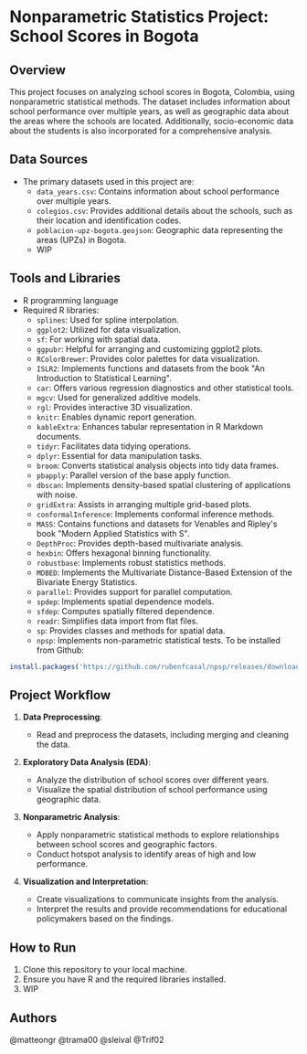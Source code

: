 # Nonparametric Statistics Project: School Scores in Bogota

## Overview
This project focuses on analyzing school scores in Bogota, Colombia, using nonparametric statistical methods. The dataset includes information about school performance over multiple years, as well as geographic data about the areas where the schools are located. Additionally, socio-economic data about the students is also incorporated for a comprehensive analysis.


## Data Sources
- The primary datasets used in this project are:
  - `data_years.csv`: Contains information about school performance over multiple years.
  - `colegios.csv`: Provides additional details about the schools, such as their location and identification codes.
  - `poblacion-upz-bogota.geojson`: Geographic data representing the areas (UPZs) in Bogota.
  - WIP

## Tools and Libraries
- R programming language
- Required R libraries:
  - `splines`: Used for spline interpolation.
  - `ggplot2`: Utilized for data visualization.
  - `sf`: For working with spatial data.
  - `ggpubr`: Helpful for arranging and customizing ggplot2 plots.
  - `RColorBrewer`: Provides color palettes for data visualization.
  - `ISLR2`: Implements functions and datasets from the book "An Introduction to Statistical Learning".
  - `car`: Offers various regression diagnostics and other statistical tools.
  - `mgcv`: Used for generalized additive models.
  - `rgl`: Provides interactive 3D visualization.
  - `knitr`: Enables dynamic report generation.
  - `kableExtra`: Enhances tabular representation in R Markdown documents.
  - `tidyr`: Facilitates data tidying operations.
  - `dplyr`: Essential for data manipulation tasks.
  - `broom`: Converts statistical analysis objects into tidy data frames.
  - `pbapply`: Parallel version of the base apply function.
  - `dbscan`: Implements density-based spatial clustering of applications with noise.
  - `gridExtra`: Assists in arranging multiple grid-based plots.
  - `conformalInference`: Implements conformal inference methods.
  - `MASS`: Contains functions and datasets for Venables and Ripley's book "Modern Applied Statistics with S".
  - `DepthProc`: Provides depth-based multivariate analysis.
  - `hexbin`: Offers hexagonal binning functionality.
  - `robustbase`: Implements robust statistics methods.
  - `MDBED`: Implements the Multivariate Distance-Based Extension of the Bivariate Energy Statistics.
  - `parallel`: Provides support for parallel computation.
  - `spdep`: Implements spatial dependence models.
  - `sfdep`: Computes spatially filtered dependence.
  - `readr`: Simplifies data import from flat files.
  - `sp`: Provides classes and methods for spatial data.
  - `npsp`: Implements non-parametric statistical tests. To be installed from Github:
```R
install.packages('https://github.com/rubenfcasal/npsp/releases/download/v0.7-10/npsp_0.7-10.zip',repos = NULL)
```



## Project Workflow
1. **Data Preprocessing**: 
   - Read and preprocess the datasets, including merging and cleaning the data.

2. **Exploratory Data Analysis (EDA)**:
   - Analyze the distribution of school scores over different years.
   - Visualize the spatial distribution of school performance using geographic data.

3. **Nonparametric Analysis**:
   - Apply nonparametric statistical methods to explore relationships between school scores and geographic factors.
   - Conduct hotspot analysis to identify areas of high and low performance.

4. **Visualization and Interpretation**:
   - Create visualizations to communicate insights from the analysis.
   - Interpret the results and provide recommendations for educational policymakers based on the findings.


## How to Run
1. Clone this repository to your local machine.
2. Ensure you have R and the required libraries installed.
3. WIP

## Authors
@matteongr
@trama00
@sleival
@Trif02

